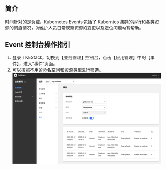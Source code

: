 ## 简介

时间针对的是负载。Kubernetes Events 包括了 Kuberntes 集群的运行和各类资源的调度情况，对维护人员日常观察资源的变更以及定位问题均有帮助。

## Event 控制台操作指引

1. 登录 TKEStack，切换到【业务管理】控制台，点击【应用管理】中的【事件】，进入“事件”页面。
2. 可以按照不用的命名空间和资源类型进行筛选。
   ![](https://github.com/tkestack/tke/blob/master/docs/images/事件.png?raw=true)
